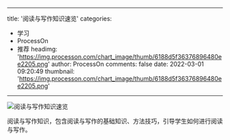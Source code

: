 
---
title: '阅读与写作知识速览'
categories: 
 - 学习
 - ProcessOn
 - 推荐
headimg: 'https://img.processon.com/chart_image/thumb/6188d5f36376896480ee2205.png'
author: ProcessOn
comments: false
date: 2022-03-01 09:20:49
thumbnail: 'https://img.processon.com/chart_image/thumb/6188d5f36376896480ee2205.png'
---

<div>   
<img class="thumb" alt="阅读与写作知识速览" src="https://img.processon.com/chart_image/thumb/6188d5f36376896480ee2205.png" referrerpolicy="no-referrer">
<p>阅读与写作知识，包含阅读与写作的基础知识、方法技巧，引导学生如何进行阅读与写作。</p>  
</div>
            